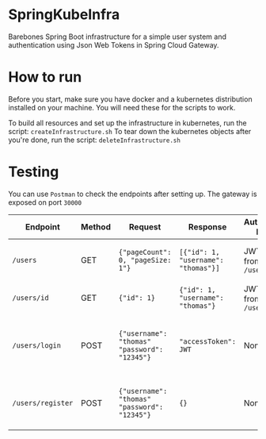 # SpringKubeInfra
Barebones Spring Boot infrastructure for a simple user system and authentication using Json Web Tokens in Spring Cloud Gateway.

# How to run
Before you start, make sure you have docker and a kubernetes distribution installed on your machine.
You will need these for the scripts to work.

To build all resources and set up the infrastructure in kubernetes, run the script: `createInfrastructure.sh`
To tear down the kubernetes objects after you're done, run the script: `deleteInfrastructure.sh`

# Testing
You can use `Postman` to check the endpoints after setting up.
The gateway is exposed on port `30000`

| Endpoint          | Method | Request                                      | Response                            | Authorization Header             | Description                                   |
|-------------------|--------|----------------------------------------------|-------------------------------------|----------------------------------|-----------------------------------------------|
| `/users`          | GET    | `{"pageCount": 0, "pageSize: 1"}`            | `[{"id": 1, "username": "thomas"}]` | JWT returned from `/users/login` | Lists all users that have registered          |
| `/users/id`       | GET    | `{"id": 1}`                                  | `{"id": 1, "username": "thomas"}`   | JWT returned from `/users/login` | Gets user data by their ID                    |
| `/users/login`    | POST   | `{"username": "thomas" "password": "12345"}` | `"accessToken": JWT`                | None                             | Logs in a user and returns a JWT access token |
| `/users/register` | POST   | `{"username": "thomas" "password": "12345"}` | `{}`                                | None                             | Register a user with username and password    |
